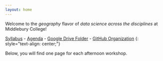```yaml
---
layout: home
---
```


Welcome to the *geography* flavor of *data science across the disciplines* at Middlebury College!  

[Syllabus](syllabus) - [Agenda](agenda) - [Google Drive Folder](https://drive.google.com/drive/folders/1oxtq-NfEi92eonyS9BNvXJRcc1YD_MYS?usp=sharing) - [GitHub Organization](https://github.com/opengisci)
{: style="text-align: center;"}

Below, you will find one page for each afternoon workshop.